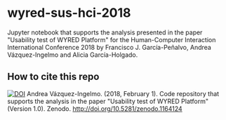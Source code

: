 # wyred-sus-hci-2018

Jupyter notebook that supports the analysis presented in the paper "Usability test of WYRED Platform" for the Human-Computer Interaction International Conference 2018 by Francisco J. García-Peñalvo, Andrea Vázquez-Ingelmo and Alicia García-Holgado.

## How to cite this repo


[![DOI](https://zenodo.org/badge/119834991.svg)](https://zenodo.org/badge/latestdoi/119834991)
Andrea Vázquez-Ingelmo. (2018, February 1). Code repository that supports the analysis in the paper "Usability test of WYRED Platform" (Version 1.0). Zenodo. http://doi.org/10.5281/zenodo.1164124

